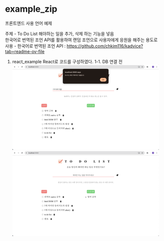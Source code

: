 # example_zip
프론트엔드 사용 언어 예제

주제 - To Do List
해야하는 일을 추가, 삭제 하는 기능을 넣음  
한국어로 번역된 조언 API를 활용하여 랜덤 조언으로 사용자에게 응원을 해주는 용도로 사용
    - 한국어로 번역된 조언 API : https://github.com/chkim116/kadvice?tab=readme-ov-file

1. react_example
React로 코드를 구성하였다.
    1-1. DB 연결 전
    ![alt text](image.png)
    ![alt text](image-1.png)
